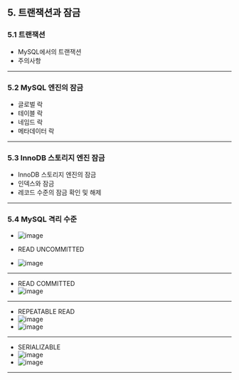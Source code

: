 ## 5. 트랜잭션과 잠금

### 5.1 트랜잭션
- MySQL에서의 트랜잭션
- 주의사항

---

### 5.2 MySQL 엔진의 잠금
- 글로벌 락
- 테이블 락
- 네임드 락
- 메타데이터 락

---

### 5.3 InnoDB 스토리지 엔진 잠금
- InnoDB 스토리지 엔진의 잠금
- 인덱스와 잠금
- 레코드 수준의 잠금 확인 및 해제

---

### 5.4 MySQL 격리 수준
- ![image](https://user-images.githubusercontent.com/53131108/214332277-901b6113-3657-4240-a9d0-bc54b23272f4.png)

- READ UNCOMMITTED
- ![image](https://user-images.githubusercontent.com/53131108/214332366-c1e6061a-eaab-4905-a64e-346fb2b38e7d.png)

---

- READ COMMITTED
- ![image](https://user-images.githubusercontent.com/53131108/214332437-7163ec3c-bac5-435e-bc6b-7a9b475e7640.png)

---

- REPEATABLE READ
- ![image](https://user-images.githubusercontent.com/53131108/214332498-530452cc-1e10-4f6e-8bb3-7607192a4ddb.png)
- ![image](https://user-images.githubusercontent.com/53131108/214332518-6f3abeab-13e1-40bc-9571-052ec549fd29.png)

---

- SERIALIZABLE
- ![image](https://user-images.githubusercontent.com/53131108/214332561-d791f220-010d-4458-9172-f0f2ceca20e1.png)
- ![image](https://user-images.githubusercontent.com/53131108/214332582-8e9831b8-bab7-4229-9209-83849bc76d06.png)

---